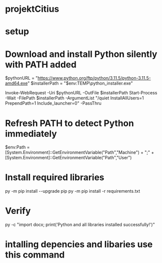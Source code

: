 # projektCitius
# setup
# Download and install Python silently with PATH added
$pythonURL = "https://www.python.org/ftp/python/3.11.5/python-3.11.5-amd64.exe"
$installerPath = "$env:TEMP\python_installer.exe"

Invoke-WebRequest -Uri $pythonURL -OutFile $installerPath
Start-Process -Wait -FilePath $installerPath -ArgumentList "/quiet InstallAllUsers=1 PrependPath=1 Include_launcher=0" -PassThru

# Refresh PATH to detect Python immediately
$env:Path = [System.Environment]::GetEnvironmentVariable("Path","Machine") + ";" + [System.Environment]::GetEnvironmentVariable("Path","User")

# Install required libraries
py -m pip install --upgrade pip
py -m pip install -r requirements.txt

# Verify
py -c "import docx; print('Python and all libraries installed successfully!')"
# intalling depencies and libaries use this command